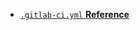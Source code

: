 - [`.gitlab-ci.yml` **Reference**](https://docs.gitlab.com/ee/ci/yaml/#keyword-reference-for-the-gitlab-ciyml-file) 
